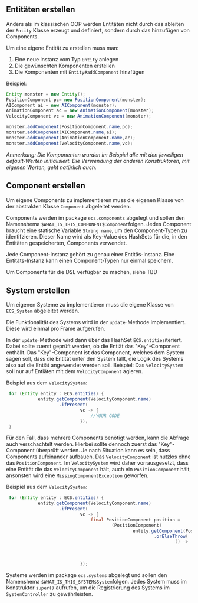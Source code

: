 ## Entitäten erstellen

Anders als im klassischen OOP werden Entitäten nicht durch das ableiten der `Entity` Klasse erzeugt und definiert, sondern durch das hinzufügen von Components.

Um eine eigene Entität zu erstellen muss man:

1. Eine neue Instanz vom Typ `Entity` anlegen
2. Die gewünschten Komponenten erstellen
3. Die Komponenten mit `Entity#addComponent` hinzfügen

Beispiel: 
```java
Entity monster = new Entity();
PositionComponent pc= new PositionComponent(monster);
AIComponent ai = new AIComponent(monster);
AnimationComponent ac = new AnimationComponent(monster);
VelocityComponent vc = new AnimationComponent(monster);

monster.addComponent(PositionComponent.name,pc);
monster.addComponent(AIComponent.name,ai);
monster.addComponent(AnimationComponent.name,ac);
monster.addComponent(VelocityComponent.name,vc);
```

*Anmerkung: Die Komponenten wurden im Beispiel alle mit den jeweiligen default-Werten initialisiert. Die Verwendung der anderen Konstruktoren, mit eigenen Werten, geht natürlich auch.* 


## Component erstellen
Um eigene Components zu implementieren muss die eigenen Klasse von der abstrakten Klasse  `Component` abgeleitet werden.

Components werden im package `ecs.components` abgelegt und sollen den Namenshema `$WHAT_IS_THIS_COMPONENT$Component`folgen.
Jedes Component braucht eine statische Variable `String name`, um den Component-Typen zu identifzieren. Dieser Name wird als Key-Value des HashSets für die, in den Entitäten gespeicherten, Components verwendet. 

Jede Component-Instanz gehört zu genau einer Entitäs-Instanz. Eine Entitäts-Instanz kann einen Component-Typen nur einmal speichern.

Um Components für die DSL verfügbar zu machen, siehe TBD



## System erstellen
Um eigenen Systeme zu implementieren muss die eigene Klasse von `ECS_System` abgeleitet werden.

Die Funktionalität des Systems wird in der `update`-Methode implementiert. Diese wird einmal pro Frame aufgerufen.

In der `update`-Methode wird dann über das HashSet `ECS.entities`iteriert.
Dabei sollte zuerst geprüft werden, ob die Entiät das "Key"-Component enthällt. 
Das "Key"-Component ist das Component, welches dem System sagen soll, dass die Entität unter den System fällt, die Logik des Systems also auf die Entiät angewendet werden soll.
Beispiel: Das `VelocitySystem` soll nur auf Entiäten mit dem `VelocityComponent` agieren.

Beispiel aus dem `VelocitySystem`: 
```java
 for (Entity entity : ECS.entities) {
            entity.getComponent(VelocityComponent.name)
                    .ifPresent(
                            vc -> {
                                //YOUR CODE
                            });
 } 
```

Für den Fall, dass mehrere Components benötigt werden, kann die Abfrage auch verschachtelt werden. Hierbei sollte dennoch zuerst das "Key"-Component überprüft werden.
Je nach Situation kann es sein, dass Components aufeinander aufbauen. 
Das `VelocityComponent` ist nutzlos ohne das `PositionComponent`. 
Im `VelocitySystem` wird daher vorrausgesetzt, dass eine Entität die das `VelocityComponent` hält, auch ein `PositionComponent` hält, ansonsten wird eine `MissingComponentException` geworfen. 

Beispiel aus dem `VelocitySystem`:
```java
 for (Entity entity : ECS.entities) {
            entity.getComponent(VelocityComponent.name)
                    .ifPresent(
                            vc -> {
                                final PositionComponent position =
                                        (PositionComponent)
                                                entity.getComponent(PositionComponent.name)
                                                        .orElseThrow(
                                                                () ->
                                                                        new MissingComponentException(
                                                                                "PositionComponent"));
                                                                                    //YOUR CODE
                            });
```


Systeme werden im package `ecs.systems` abgelegt und sollen den Namenshema `$WHAT_IS_THIS_SYSTEM$System`folgen.
Jedes System muss im Konstruktor `super()` aufrufen, um die Registrierung des Systems im `SystemController` zu gewährleisten. 